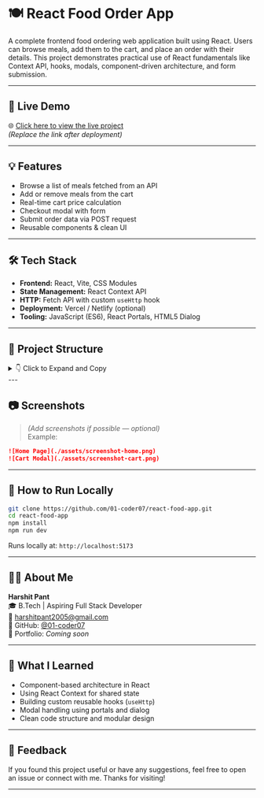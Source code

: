 # 🍽️ React Food Order App

A complete frontend food ordering web application built using React. Users can browse meals, add them to the cart, and place an order with their details. This project demonstrates practical use of React fundamentals like Context API, hooks, modals, component-driven architecture, and form submission.

---

## 🚀 Live Demo

🌐 [Click here to view the live project](https://your-live-link.vercel.app)  
_(Replace the link after deployment)_

---

## 💡 Features

- Browse a list of meals fetched from an API
- Add or remove meals from the cart
- Real-time cart price calculation
- Checkout modal with form
- Submit order data via POST request
- Reusable components & clean UI

---

## 🛠️ Tech Stack

- **Frontend:** React, Vite, CSS Modules
- **State Management:** React Context API
- **HTTP:** Fetch API with custom `useHttp` hook
- **Deployment:** Vercel / Netlify (optional)
- **Tooling:** JavaScript (ES6), React Portals, HTML5 Dialog

---

## 📁 Project Structure

<details> <summary>👇 Click to Expand and Copy</summary>
```
📦 src/
 ┣ 📂components/
 ┃ ┣ 📜Meals.jsx
 ┃ ┣ 📜Cart.jsx
 ┃ ┣ 📜Checkout.jsx
 ┃ ┗ 📂UI/
 ┃   ┣ 📜Modal.jsx
 ┃   ┣ 📜Button.jsx
 ┃   ┗ 📜Input.jsx
 ┣ 📂store/
 ┃ ┣ 📜CartContext.jsx
 ┃ ┗ 📜UserProgressContext.jsx
 ┣ 📂hooks/
 ┃ ┗ 📜useHttp.js
```
</details>
---

## 📷 Screenshots

> *(Add screenshots if possible — optional)*  
Example:

```md
![Home Page](./assets/screenshot-home.png)  
![Cart Modal](./assets/screenshot-cart.png)
```

---

## 🧪 How to Run Locally

```bash
git clone https://github.com/01-coder07/react-food-app.git
cd react-food-app
npm install
npm run dev
```

Runs locally at: `http://localhost:5173`

---

## 🙋‍♂️ About Me

**Harshit Pant**  
🎓 B.Tech | Aspiring Full Stack Developer  
📧 [harshitpant2005@gmail.com](mailto:harshitpant2005@gmail.com)  
🔗 GitHub: [@01-coder07](https://github.com/01-coder07)  
🌟 Portfolio: _Coming soon_

---

## 📝 What I Learned

- Component-based architecture in React
- Using React Context for shared state
- Building custom reusable hooks (`useHttp`)
- Modal handling using portals and dialog
- Clean code structure and modular design

---

## 🌟 Feedback

If you found this project useful or have any suggestions, feel free to open an issue or connect with me. Thanks for visiting!

---

